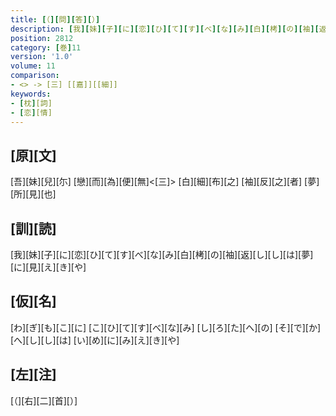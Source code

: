 ```yaml
---
title: [（][問][答][）]
description: [我][妹][子][に][恋][ひ][て][す][べ][な][み][白][栲][の][袖][返][し][し][は][夢][に][見][え][き][や]
position: 2812
category: [巻]11
version: '1.0'
volume: 11
comparison:
- <> -> [三] [[嘉]][[細]]
keywords:
- [枕][詞]
- [恋][情]
---
```


## [原][文]

[吾][妹][兒][尓] [戀][而][為][便][無]<[三]> [白][細][布][之] [袖][反][之][者] [夢][所][見][也]

## [訓][読]

[我][妹][子][に][恋][ひ][て][す][べ][な][み][白][栲][の][袖][返][し][し][は][夢][に][見][え][き][や]

## [仮][名]

[わ][ぎ][も][こ][に] [こ][ひ][て][す][べ][な][み] [し][ろ][た][へ][の] [そ][で][か][へ][し][し][は] [い][め][に][み][え][き][や]

## [左][注]

[（][右][二][首][）]
